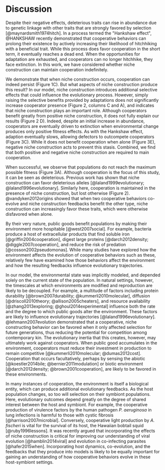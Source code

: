 # Discussion

Despite their negative effects, deleterious traits can rise in abundance due to genetic linkage with other traits that are strongly favored by selection [@maynardsmith1974hitch].
In a process termed the "Hankshaw effect", @HANKSHAW recently demonstrated that cooperative behaviors can prolong their existence by actively increasing their likelihood of hitchhiking with a beneficial trait.
While this process does favor cooperation in the short term, it eventually reaches a dead end.
When the opportunities for adaptation are exhausted, and cooperators can no longer hitchhike, they face extinction.
In this work, we have considered whether niche construction can maintain cooperation indefinitely.

We demonstrate that when niche construction occurs, cooperation can indeed persist (Figure 1C).
But what aspects of niche construction produce this result?
In our model, niche construction introduces additional selective effects that could influence the evolutionary process.
However, simply raising the selective benefits provided by adaptations does not significantly increase cooperator presence (Figure 2, columns C and A), and indicates that niche construction plays an important role.
Although cooperators benefit greatly from positive niche construction, it does not fully explain our results (Figure 2 D).
Indeed, despite an initial increase in abundance, cooperators are eventually driven to extinction when environmental change produces only positive fitness effects.
As with the Hankshaw effect, adaption eventually slows, allowing defectors to outcompete cooperators (Figure 3C).
While it does not benefit cooperation when alone (Figure 3E), negative niche construction acts to prevent this stasis.
Combined, we find that both positive and negative niche construction are required to main cooperation.

When successful, we observe that populations do not reach the maximum possible fitness (Figure 3A).
Although cooperation is the focus of this study, it can be seen as deleterious.
Previous work has shown that niche construction can favor deleterious alleles [@laland1999evolutionary; @laland1996evolutionary].
Similarly here, cooperation is maintained in the presence of niche construction, but lost otherwise (Figure 2).
@vandyken2012origins showed that when two cooperative behaviors co-evolve and niche construction feedbacks benefit the other type, niche construction can increasingly favor these traits, which were otherwise disfavored when alone.

By their very nature, public goods benefit populations by making their environment more hospitable [@west2007social].
For example, bacteria produce a host of extracellular products that find soluble iron [@griffin2004cooperation], digest large proteins [@darch2012density; @diggle2007cooperation], and reduce the risk of predation [@cosson2002pseudomonas].
While many studies have explored how the environment affects the evolution of cooperative behaviors such as these, relatively few have examined how those behaviors affect the environment and how the resulting feedbacks influence evolutionary trajectories.

In our model, the environmental state was implicitly modeled, and depended solely on the current state of the population.
In natural settings, however, the timescales at which environments are modified and reproduction are likely to be decoupled.
For example, a multitude of factors including protein durability [@brown2007durability; @kummerli2010molecular], diffusion [@driscoll2010theory; @allison2005cheaters], and resource availability [@zhang2013exploring; @ghoul2014experimental] influence both the rate and the degree to which public goods alter the environment.
These factors are likely to influence evolutionary trajectories [@laland1996evolutionary].
@lehmann2007evolution demonstrated that a cooperative, niche constructing behavior can be favored when it only affected selection for future generations, thus reducing the potential for competition among contemporary kin.
The evolutionary inertia that this creates, however, may ultimately work against cooperators.
When public good accumulates in the environment, cooperators must reduce their investment in production to remain competitive [@kummerli2010molecular; @dumas2012cost].
Cooperation that occurs facultatively, perhaps by sensing the abiotic [@koestler2014bile; @bernier2011modulation] or biotic environment [@darch2012density; @brown2001cooperation], are likely to be favored in these environments.

In many instances of cooperation, the environment is itself a biological entity, which can produce additional evolutionary feedbacks.
As the host population changes, so too will selection on their symbiont populations.
Here, evolutionary outcomes depend greatly on the degree of shared interest between the host and symbiont.
For example, the cooperative production of virulence factors by the human pathogen *P. aeruginosa* in lung infections is harmful to those with cystic fibrosis [@harrison2007microbial].
Conversely, cooperative light production by *A. fischeri* is vital for the survival of its host, the Hawaiian bobtail squid [@ruby1996lessons].
It was recently argued that incorporating the effects of niche construction is critical for improving our understanding of viral evolution [@hamblin2014viral] and evolution in co-infecting parasites [@hafer2015when].
Incorporating host dynamics, co-evolution, and the feedbacks that they produce into models is likely to be equally important for gaining an understanding of how cooperative behaviors evolve in these host-symbiont settings.

